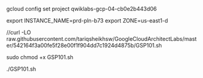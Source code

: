 gcloud config set project qwiklabs-gcp-04-cb0e2b443d06

export INSTANCE_NAME=prd-pln-b73
export ZONE=us-east1-d

//curl -LO raw.githubusercontent.com/tariqsheikhsw/GoogleCloudArchitectLabs/master/542164f3a00fe5f28e00f1f904dd7c1924d4875b/GSP101.sh

sudo chmod +x GSP101.sh

./GSP101.sh

